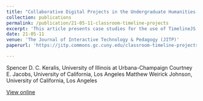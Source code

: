 ```yaml
---
title: "Collaborative Digital Projects in the Undergraduate Humanities Classroom: Case Studies with TimelineJS"
collection: publications
permalink: /publication/21-05-11-classroom-timeline-projects
excerpt: 'This article presents case studies for the use of TimelineJS in two types of courses: sophomore-level humanities survey courses at the University of North Texas (UNT), and senior capstone history seminars at the University of California Los Angeles (UCLA), both large land-grant research institutions. The case studies offer a framework for assignment scaffolding (including iteration and reflection), FERPA rights management, and describe models of faculty-librarian collaboration in assignment design and implementation. These assignments provide students an introduction to basic metadata and HTML markup skills and empower them to explore the historical contexts of primary sources by visualizing the chronology of historical periods.'
date: 21-05-11
venue: 'The Journal of Interactive Technology & Pedagogy (JITP)'
paperurl: 'https://jitp.commons.gc.cuny.edu/classroom-timeline-projects/'

---
```

Spencer D. C. Keralis, University of Illinois at Urbana-Champaign
Courtney E. Jacobs, University of California, Los Angeles
Matthew Weirick Johnson, University of California, Los Angeles

[View online](https://jitp.commons.gc.cuny.edu/classroom-timeline-projects/)
